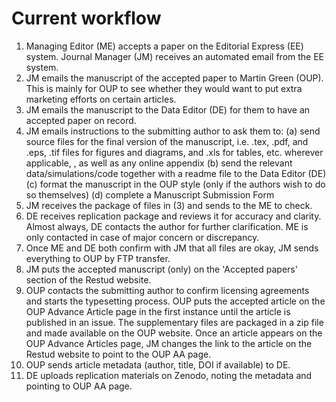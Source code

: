 # Current workflow
1. Managing Editor (ME) accepts a paper on the Editorial Express (EE) system. Journal Manager (JM) receives an automated email from the EE system.
2. JM emails the manuscript of the accepted paper to Martin Green (OUP). This is mainly for OUP to see whether they would want to put extra marketing efforts on certain articles.
3. JM emails the manuscript to the Data Editor (DE) for them to have an accepted paper on record.
4. JM emails instructions to the submitting author to ask them to:
    (a) send source files for the final version of the manuscript, i.e. .tex, .pdf, and .eps, .tif files for figures and diagrams, and .xls for tables, etc. wherever applicable, , as well as any online appendix
    (b) send the relevant data/simulations/code together with a readme file to the Data Editor (DE)
    (c) format the manuscript in the OUP style (only if the authors wish to do so themselves)
    (d) complete a Manuscript Submission Form
5. JM receives the package of files in (3) and sends to the ME to check.
6. DE receives replication package and reviews it for accuracy and clarity. Almost always, DE contacts the author for further clarification. ME is only contacted in case of major concern or discrepancy.
7. Once ME and DE both confirm with JM that all files are okay, JM sends everything to OUP by FTP transfer.
8. JM puts the accepted manuscript (only) on the 'Accepted papers' section of the Restud website. 
9. OUP contacts the submitting author to confirm licensing agreements and starts the typesetting process. OUP puts the accepted article on the OUP Advance Article page in the first instance until the article is published in an issue. The supplementary files are packaged in a zip file and made available on the OUP website. Once an article appears on the OUP Advance Articles page, JM changes the link to the article on the Restud website to point to the OUP AA page.
10. OUP sends article metadata (author, title, DOI if available) to DE.
11. DE uploads replication materials on Zenodo, noting the metadata and pointing to OUP AA page.